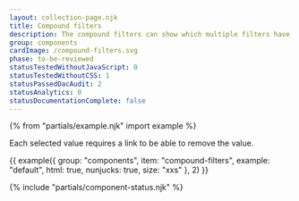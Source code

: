 ```yaml
---
layout: collection-page.njk
title: Compound filters
description: The compound filters can show which multiple filters have been selected. This is useful for search patterns.
group: components
cardImage: /compound-filters.svg
phase: to-be-reviewed
statusTestedWithoutJavaScript: 0
statusTestedWithoutCSS: 1
statusPassedDacAudit: 2
statusAnalytics: 0
statusDocumentationComplete: false
---
```


{% from "partials/example.njk" import example %}

Each selected value requires a link to be able to remove the value.

{{ example({ group: "components", item: "compound-filters", example: "default", html: true, nunjucks: true, size: "xxs" }, 2) }}

{% include "partials/component-status.njk" %}
